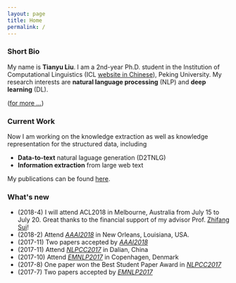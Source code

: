 ```yaml
---
layout: page
title: Home
permalink: /
---
```

### Short Bio 
My name is **Tianyu Liu**. I am a 2nd-year Ph.D. student in the Institution of Computational Linguistics (ICL [website in Chinese](http://icl.pku.edu.cn/)), Peking University. My research interests are **natural language processing** (NLP) and **deep learning** (DL). 

([for more ...](/about))


### Current Work
Now I am working on the knowledge extraction as well as knowledge representation for the structured data, including
+  **Data-to-text** natural laguage generation (D2TNLG)
+ **Information extraction** from large web text

My publications can be found [here](/publications).

### What's new
+ (2018-4)  I will attend ACL2018 in Melbourne, Australia from July 15 to July 20. Great thanks to the financial support of my advisor Prof. [Zhifang Sui](http://icl.pku.edu.cn/members/szf/szf-en.html)!
+ (2018-2)  Attend [*AAAI2018*](https://aaai.org/Conferences/AAAI-18/) in New Orleans, Louisiana, USA. 
+ (2017-11) Two papers accepted by [*AAAI2018*](https://aaai.org/Conferences/AAAI-18/)
+ (2017-11) Attend [*NLPCC2017*](http://tcci.ccf.org.cn/conference/2017/) in Dalian, China
+ (2017-10) Attend [*EMNLP2017*](http://emnlp2017.net/) in Copenhagen, Denmark
+ (2017-8) One paper won the Best Student Paper Award in [*NLPCC2017*](http://tcci.ccf.org.cn/conference/2017/)
+ (2017-7) Two papers accepted by [*EMNLP2017*](http://emnlp2017.net/)

 

